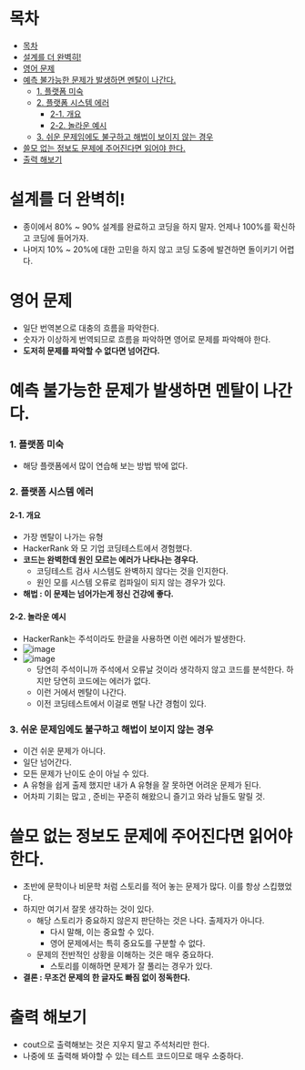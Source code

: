 # 목차
- [목차](#목차)
- [설계를 더 완벽히!](#설계를-더-완벽히)
- [영어 문제](#영어-문제)
- [예측 불가능한 문제가 발생하면 멘탈이 나간다.](#예측-불가능한-문제가-발생하면-멘탈이-나간다)
    - [1. 플랫폼 미숙](#1-플랫폼-미숙)
    - [2. 플랫폼 시스템 에러](#2-플랫폼-시스템-에러)
      - [2-1. 개요](#2-1-개요)
      - [2-2. 놀라운 예시](#2-2-놀라운-예시)
    - [3. 쉬운 문제임에도 불구하고 해법이 보이지 않는 경우](#3-쉬운-문제임에도-불구하고-해법이-보이지-않는-경우)
- [쓸모 없는 정보도 문제에 주어진다면 읽어야 한다.](#쓸모-없는-정보도-문제에-주어진다면-읽어야-한다)
- [출력 해보기](#출력-해보기)
  
# 설계를 더 완벽히!
- 종이에서 80% ~ 90% 설계를 완료하고 코딩을 하지 말자. 언제나 100%를 확신하고 코딩에 들어가자.
- 나머지 10% ~ 20%에 대한 고민을 하지 않고 코딩 도중에 발견하면 돌이키기 어렵다.

# 영어 문제
- 일단 번역본으로 대충의 흐름을 파악한다.
- 숫자가 이상하게 번역되므로 흐름을 파악하면 영어로 문제를 파악해야 한다.
- **도저히 문제를 파악할 수 없다면 넘어간다.**

# 예측 불가능한 문제가 발생하면 멘탈이 나간다.
### 1. 플랫폼 미숙
- 해당 플랫폼에서 많이 연습해 보는 방법 밖에 없다.

### 2. 플랫폼 시스템 에러
#### 2-1. 개요
- 가장 멘탈이 나가는 유형
- HackerRank 와 모 기업 코딩테스트에서 경험했다.
- **코드는 완벽한데 원인 모르는 에러가 나타나는 경우다.**
  - 코딩테스트 검사 시스템도 완벽하지 않다는 것을 인지한다.
  - 원인 모를 시스템 오류로 컴파일이 되지 않는 경우가 있다.
- **해법 : 이 문제는 넘어가는게 정신 건강에 좋다.**
#### 2-2. 놀라운 예시
- HackerRank는 주석이라도 한글을 사용하면 이런 에러가 발생한다.
- ![image](https://user-images.githubusercontent.com/55792986/191672986-acd36846-d69e-42f9-a7fc-da7e49984281.png)
- ![image](https://user-images.githubusercontent.com/55792986/191673063-7c7751fd-20aa-4c62-8bab-d4e96b6d392b.png)
  - 당연히 주석이니까 주석에서 오류날 것이라 생각하지 않고 코드를 분석한다. 하지만 당연히 코드에는 에러가 없다.
  - 이런 거에서 멘탈이 나간다.
  - 이전 코딩테스트에서 이걸로 멘탈 나간 경험이 있다.
### 3. 쉬운 문제임에도 불구하고 해법이 보이지 않는 경우
  - 이건 쉬운 문제가 아니다.
  - 일단 넘어간다.
  - 모든 문제가 난이도 순이 아닐 수 있다.
  - A 유형을 쉽게 출제 했지만 내가 A 유형을 잘 못하면 어려운 문제가 된다.
- 어차피 기회는 많고 , 준비는 꾸준히 해왔으니 즐기고 와라 남들도 말릴 것.

# 쓸모 없는 정보도 문제에 주어진다면 읽어야 한다.
- 초반에 문학이나 비문학 처럼 스토리를 적어 놓는 문제가 많다. 이를 항상 스킵했었다.
- 하지만 여기서 잘못 생각하는 것이 있다.
  - 해당 스토리가 중요하지 않은지 판단하는 것은 나다. 출제자가 아니다.
    - 다시 말해, 이는 중요할 수 있다.
    - 영어 문제에서는 특히 중요도를 구분할 수 없다.
  - 문제의 전반적인 상황을 이해하는 것은 매우 중요하다.
    - 스토리를 이해하면 문제가 잘 풀리는 경우가 있다.
- **결론 : 무조건 문제의 한 글자도 빠짐 없이 정독한다.** 

# 출력 해보기
- cout으로 출력해보는 것은 지우지 말고 주석처리만 한다.
- 나중에 또 출력해 봐야할 수 있는 테스트 코드이므로 매우 소중하다.